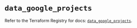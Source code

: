# `data_google_projects`

Refer to the Terraform Registry for docs: [`data_google_projects`](https://registry.terraform.io/providers/hashicorp/google-beta/6.11.2/docs/data-sources/google_projects).
